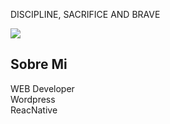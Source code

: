 DISCIPLINE, SACRIFICE AND BRAVE
<div aling="center">
<img src="https://rdelgado.net/img/fondo_2.jpg">

<h2>Sobre Mi</h2>
WEB Developer <br>
Wordpress <br>
ReacNative <br>
</div>
<!--
**RennyDelgado/RennyDelgado** is a ✨ _special_ ✨ repository because its `README.md` (this file) appears on your GitHub profile.
Here are some ideas to get you started:

- 🔭 I’m currently working on ...
- 🌱 I’m currently learning ...
- 👯 I’m looking to collaborate on ...
- 🤔 I’m looking for help with ...
- 💬 Ask me about ...
- 📫 How to reach me: ...
- 😄 Pronouns: ...
- ⚡ Fun fact: ...
-->
